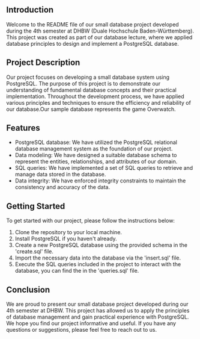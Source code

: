 ## Introduction

Welcome to the README file of our small database project developed during the 4th semester at DHBW (Duale Hochschule Baden-Württemberg). This project was created as part of our database lecture, where we applied database principles to design and implement a PostgreSQL database.

## Project Description

Our project focuses on developing a small database system using PostgreSQL. The purpose of this project is to demonstrate our understanding of fundamental database concepts and their practical implementation. Throughout the development process, we have applied various principles and techniques to ensure the efficiency and reliability of our database.Our sample database represents the game  Overwatch.

## Features

- PostgreSQL database: We have utilized the PostgreSQL relational database management system as the foundation of our project.
- Data modeling: We have designed a suitable database schema to represent the entities, relationships, and attributes of our domain.
- SQL queries: We have implemented a set of SQL queries to retrieve and manage data stored in the database.
- Data integrity: We have enforced integrity constraints to maintain the consistency and accuracy of the data.

## Getting Started

To get started with our project, please follow the instructions below:

1. Clone the repository to your local machine.
2. Install PostgreSQL if you haven't already.
3. Create a new PostgreSQL database using the provided schema in the 'create.sql' file.
4. Import the necessary data into the database via the 'insert.sql' file.
5. Execute the SQL queries included in the project to interact with the database, you can find the in the 'queries.sql' file.

## Conclusion

We are proud to present our small database project developed during our 4th semester at DHBW. This project has allowed us to apply the principles of database management and gain practical experience with PostgreSQL. We hope you find our project informative and useful. If you have any questions or suggestions, please feel free to reach out to us.